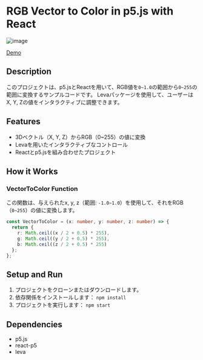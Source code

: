# RGB Vector to Color in p5.js with React
![image](https://github.com/went5/vector-to-normal-color-p5/assets/10868288/788dbc7d-6d17-41cc-beea-10a753611952)

[Demo](https://codesandbox.io/s/vector-to-normal-color-p5-xibmzu?file=/src/App.tsx)

## Description

このプロジェクトは、p5.jsとReactを用いて、RGB値を`0~1.0`の範囲から`0~255`の範囲に変換するサンプルコードです。
Levaパッケージを使用して、ユーザーはX, Y, Zの値をインタラクティブに調整できます。

## Features

- 3Dベクトル（X, Y, Z）からRGB（0~255）の値に変換
- Levaを用いたインタラクティブなコントロール
- Reactとp5.jsを組み合わせたプロジェクト

## How it Works

### VectorToColor Function

この関数は、与えられたx, y, z（範囲: `-1.0~1.0`）を使用して、それをRGB（`0~255`）の値に変換します。

```typescript
const VectorToColor = (x: number, y: number, z: number) => {
  return {
    r: Math.ceil((x / 2 + 0.5) * 255),
    g: Math.ceil((y / 2 + 0.5) * 255),
    b: Math.ceil((z / 2 + 0.5) * 255)
  };
};
```

## Setup and Run

1. プロジェクトをクローンまたはダウンロードします。
2. 依存関係をインストールします： `npm install`
3. プロジェクトを実行します： `npm start`

## Dependencies

- p5.js
- react-p5
- leva
